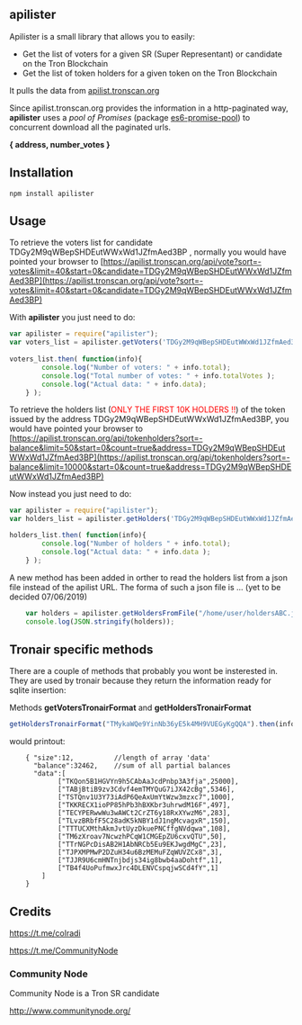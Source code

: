 ## apilister
Apilister is a small library that allows you to easily:
- Get the list of voters for a given SR (Super Representant) or candidate on the Tron Blockchain
- Get the list of token holders for a given token on the Tron Blockchain

It pulls the data from [apilist.tronscan.org](https://apilist.tronscan.org/)

Since apilist.tronscan.org provides the information in a http-paginated way, **apilister** uses a _pool of Promises_ (package [es6-promise-pool](https://www.npmjs.com/package/es6-promise-pool)) to concurrent download all the paginated urls.
 
**{ address, number_votes }**
## Installation
`npm install apilister`

## Usage

To retrieve the voters list for candidate TDGy2M9qWBepSHDEutWWxWd1JZfmAed3BP , normally you would have pointed your browser to [https://apilist.tronscan.org/api/vote?sort=-votes&limit=40&start=0&candidate=TDGy2M9qWBepSHDEutWWxWd1JZfmAed3BP](https://apilist.tronscan.org/api/vote?sort=-votes&limit=40&start=0&candidate=TDGy2M9qWBepSHDEutWWxWd1JZfmAed3BP)

With **apilister** you just need to do:
```javascript
var apilister = require("apilister");
var voters_list = apilister.getVoters('TDGy2M9qWBepSHDEutWWxWd1JZfmAed3BP'); 
	
voters_list.then( function(info){ 
		console.log("Number of voters: " + info.total);
		console.log("Total number of votes: " + info.totalVotes );
		console.log("Actual data: " + info.data);
	} );
```
To retrieve the holders list (<font color="red">ONLY THE FIRST 10K HOLDERS !!</font>) of the token issued by the address TDGy2M9qWBepSHDEutWWxWd1JZfmAed3BP, you would have pointed your browser to [https://apilist.tronscan.org/api/tokenholders?sort=-balance&limit=50&start=0&count=true&address=TDGy2M9qWBepSHDEutWWxWd1JZfmAed3BP](https://apilist.tronscan.org/api/tokenholders?sort=-balance&limit=10000&start=0&count=true&address=TDGy2M9qWBepSHDEutWWxWd1JZfmAed3BP)

Now instead you just need to do:
```javascript
var apilister = require("apilister");
var holders_list = apilister.getHolders('TDGy2M9qWBepSHDEutWWxWd1JZfmAed3BP'); 

holders_list.then( function(info){ 
		console.log("Number of holders " + info.total);
		console.log("Actual data: " + info.data );
	} );
```
A new method has been added in orther to read the holders list from a json file instead of the apilist URL.
The forma of such a json file is ... (yet to be decided 07/06/2019)
```javascript
	var holders = apilister.getHoldersFromFile("/home/user/holdersABC.json");
	console.log(JSON.stringify(holders));
```


## Tronair specific methods
There are a couple of methods that probably you wont be insterested in. They are used by tronair because they return the 
information ready for sqlite insertion:

Methods **getVotersTronairFormat** and **getHoldersTronairFormat**
```javascript
getHoldersTronairFormat("TMykaWQe9YinNb36yE5k4MH9VUEGyKgQQA").then(info => { console.log(JSON.stringify(info);  });
```

would printout:

```
	{ "size":12,          //length of array 'data'
	  "balance":32462,    //sum of all partial balances
	  "data":[
			["TKQon5B1HGVYn9h5CAbAaJcdPnbp3A3fja",25000],
			["TABjBtiB9zv3Cdvf4emTMYQuG7iJX42cBg",5346],
			["TSTQnv1U3Y73iAdP6QeAxUmYtWzw3mzxc7",1000],
			["TKKRECX1ioPP85hPb3hBXKbr3uhrwdM16F",497],
			["TECYPERwwWu3wAWCt2CrZT6y18RxXYwzM6",283],
			["TLvzBRbfF5C28adK5kNBY1dJ1ngMcvagxR",150],
			["TTTUCXMthAkmJvtUyzDkuePNCffgNVdqwa",108],
			["TM6zXroav7NcwzhPCqW1CMGEpZU6cxvQTU",50],
			["TTrNGPcDisAB2H1AbNRCb5Eu9EKJwgdMgC",23],
			["TJPXMPMwP2DZuH34u6BzMEMuFZqWUVZCx8",3],
			["TJJR9U6cmHNTnjbdjs34ig8bwb4aaDohtf",1],
			["TB4f4UoPufmwxJrc4DLENVCspqjwSCd4fY",1]
		]
	}
```

## Credits
https://t.me/colradi

https://t.me/CommunityNode


### Community Node
Community Node is a Tron SR candidate 

http://www.communitynode.org/
